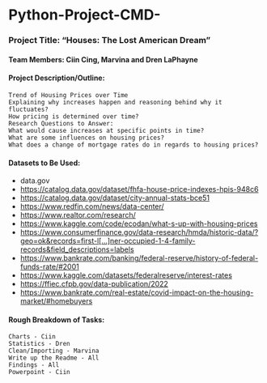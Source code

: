 # Python-Project-CMD-

### Project Title: “Houses: The Lost American Dream”

#### Team Members:  Ciin Cing, Marvina and Dren LaPhayne

#### Project Description/Outline:
	Trend of Housing Prices over Time
	Explaining why increases happen and reasoning behind why it fluctuates?
	How pricing is determined over time?
	Research Questions to Answer:
	What would cause increases at specific points in time?
	What are some influences on housing prices?
	What does a change of mortgage rates do in regards to housing prices?
#### Datasets to Be Used:
- data.gov
- https://catalog.data.gov/dataset/fhfa-house-price-indexes-hpis-948c6
- https://catalog.data.gov/dataset/city-annual-stats-bce51
- https://www.redfin.com/news/data-center/
- https://www.realtor.com/research/
- https://www.kaggle.com/code/ecodan/what-s-up-with-housing-prices
- https://www.consumerfinance.gov/data-research/hmda/historic-data/?geo=ok&records=first-l[…]ner-occupied-1-4-family-records&field_descriptions=labels
- https://www.bankrate.com/banking/federal-reserve/history-of-federal-funds-rate/#2001
- https://www.kaggle.com/datasets/federalreserve/interest-rates
- https://ffiec.cfpb.gov/data-publication/2022
- https://www.bankrate.com/real-estate/covid-impact-on-the-housing-market/#homebuyers
#### Rough Breakdown of Tasks:
	Charts - Ciin
	Statistics - Dren 
	Clean/Importing - Marvina 
	Write up the Readme - All
	Findings - All
	Powerpoint - Ciin




